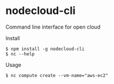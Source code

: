 # nodecloud-cli

Command line interface for open cloud

Install

```
$ npm install -g nodecloud-cli
$ nc --help
```

Usage

```
$ nc compute create --vm-name="aws-ec2"
```
